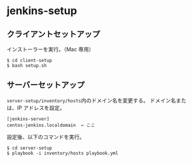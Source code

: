 # jenkins-setup

## クライアントセットアップ

インストーラーを実行。（Mac 専用）

```
$ cd client-setup
$ bash setup.sh
```

## サーバーセットアップ

`server-setup/inventory/hosts`内のドメイン名を変更する。
ドメイン名または、IP アドレスを設定。

```
[jenkins-server]
centos-jenkins.localdomain  ← ここ
```

設定後、以下のコマンドを実行。

```
$ cd server-setup
$ playbook -i inventory/hosts playbook.yml
```
